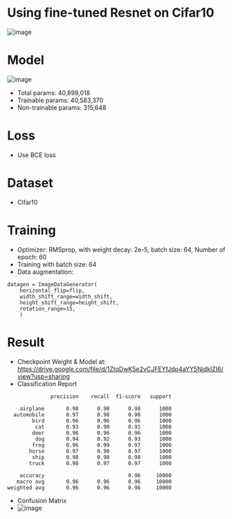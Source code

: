 # Using fine-tuned Resnet on Cifar10 
![image](https://user-images.githubusercontent.com/55192155/132223216-b5ed712c-a5dc-43e0-8f80-ebb40dfcfce8.png)

# Model
![image](https://user-images.githubusercontent.com/55192155/132225002-e7d93343-39e2-47f3-81bb-6b9e0f52ffd2.png)
- Total params: 40,899,018
- Trainable params: 40,583,370
- Non-trainable params: 315,648

# Loss
- Use BCE loss
# Dataset
- Cifar10
# Training
- Optimizer: RMSprop, with weight decay: 2e-5, batch size: 64, Number of epoch: 60
- Training with batch size: 64
- Data augmentation:
```
datagen = ImageDataGenerator(
    horizontal_flip=flip,
    width_shift_range=width_shift,
    height_shift_range=height_shift,
    rotation_range=15,
    )
```
# Result
- Checkpoint Weight & Model at: https://drive.google.com/file/d/1ZtqDwK5e2vCJFEYfJdp4aYY5NjdkIZI6/view?usp=sharing
- Classification Report
````
              precision    recall  f1-score   support

    airplane       0.98      0.98      0.98      1000
  automobile       0.97      0.98      0.98      1000
        bird       0.96      0.96      0.96      1000
         cat       0.93      0.90      0.91      1000
        deer       0.96      0.96      0.96      1000
         dog       0.94      0.92      0.93      1000
        frog       0.96      0.99      0.97      1000
       horse       0.97      0.98      0.97      1000
        ship       0.98      0.98      0.98      1000
       truck       0.98      0.97      0.97      1000

    accuracy                           0.96     10000
   macro avg       0.96      0.96      0.96     10000
weighted avg       0.96      0.96      0.96     10000
````
- Confusion Matrix
- ![image](https://user-images.githubusercontent.com/55192155/132228661-1e2bcb2f-f19e-4252-8db9-89ebc7a6dcf9.png)
